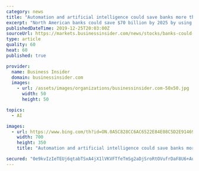 ```yaml
---
category: news
title: "Automation and artificial intelligence could save banks more than $70 billion by 2025"
excerpt: "North American banks could save $70 billion by 2025 by using technology such as automation and artificial intelligence to trim workers and boost productivity, according to a Thursday study from Accenture. Savings across the entire financial services industry, which includes banking, insurance, and capital markets, could reach $140 billion in ..."
publishedDateTime: 2019-12-25T20:03:00Z
sourceUrl: https://markets.businessinsider.com/news/stocks/banks-could-save-70-billion-by-2025-automation-ai-technology-2019-12-1028762673
type: article
quality: 60
heat: 60
published: true

provider:
  name: Business Insider
  domain: businessinsider.com
  images:
    - url: /assets/images/organizations/businessinsider.com-50x50.jpg
      width: 50
      height: 50

topics:
  - AI

images:
  - url: https://www.bing.com/th?id=ON.0A5C828CC6AC6522E84E08C5D2E91469
    width: 700
    height: 350
    title: "Automation and artificial intelligence could save banks more than $70 billion by 2025"

secured: "0e9kvIzIeTEUj6qtabTSxA4jX1lVKVFTfeTmSg2aDjSroRtOVufrDaF8U6+AuQMMfARtAE20rOLVX/VlyO6N/hfXchshunL1Fd/CNr2LAdpnisW7aj3eTaza4LDIoBrLDIHQpa/HzN6LIiJwjfO7PSj2CczOmmYZz2GIvecVBamaT9QRgPl83/52h+Gqp+pvCgeRuYJTQYWsEUrcx6KlaU0ceKtpPL3XF6FYlWy496iC5zBl4UXi1Jc4Ce2eAAUTd5hlm0rgCOzRKhSBd+zROg==;NcGMOd0MbPS5ckY/7M1kFQ=="
---
```


